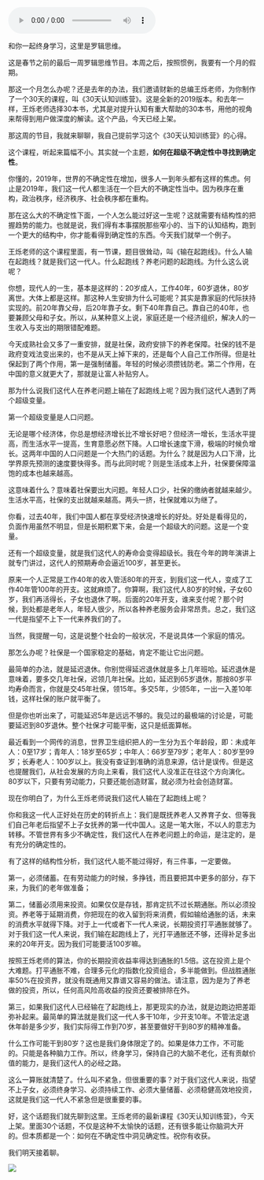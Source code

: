 <audio src="http://igetoss.cdn.igetget.com/mp3/201901/20/201901201912307526255241.mp3" controls="controls">您的浏览器不支持 audio 标签。</audio><p>和你一起终身学习，这里是罗辑思维。</p><p>这是春节之前的最后一周罗辑思维节目。本周之后，按照惯例，我要有一个月的假期。</p><p>那这一个月怎么办呢？还是去年的办法，我们邀请财新的总编王烁老师，为你制作了一个30天的课程，叫《30天认知训练营》。这是全新的2019版本。和去年一样，王烁老师选择30本书，尤其是对提升认知有重大帮助的30本书，用他的视角来帮得到用户做深度的解读。这个产品，今天已经上架。</p><p>那这周的节目，我就来聊聊，我自己提前学习这个《30天认知训练营》的心得。</p><p>这个课程，听起来篇幅不小。其实就一个主题，<b>如何在超级不确定性中寻找到确定性</b>。</p><p>你懂的，2019年，世界的不确定性在增加，很多人一到年头都有这样的焦虑。何止是2019年，我们这一代人都生活在一个巨大的不确定性当中。因为秩序在重构，政治秩序，经济秩序、社会秩序都在重构。</p><p>那在这么大的不确定性下面，一个人怎么能过好这一生呢？这就需要有结构性的把握趋势的能力。也就是说，我们得有本事摆脱那些窄小的、当下的认知结构，跑到一个更大的结构中，你才能看得到确定性的东西。今天我们就举一个例子。</p><p>王烁老师的这个课程里面，有一节课，题目很耸动，叫《输在起跑线》。什么人输在起跑线？就是我们这一代人。什么起跑线？养老问题的起跑线。为什么这么说呢？</p><p>你想，现代人的一生，基本是这样的：20岁成人，工作40年，60岁退休，80岁离世。大体上都是这样。那这种人生安排为什么可能呢？其实是靠家庭的代际扶持实现的。前20年靠父母，后20年靠子女。剩下40年靠自己。靠自己的40年，也要兼顾父母和子女。所以，从某种意义上说，家庭还是一个经济组织，解决人的一生收入与支出的期限错配难题。</p><p>今天成熟社会又多了一重安排，就是社保，政府安排下的养老保障。社保的钱不是政府变戏法变出来的，也不是从天上掉下来的，还是每个人自己工作所得。但是社保起到了两个作用，第一是强制储蓄。年轻的时候必须攒钱防老。第二个作用，在中国的意义就更大了，那就是让富人补贴穷人。</p><p>那为什么说我们这代人在养老问题上输在了起跑线上呢？因为我们这代人遇到了两个超级变量。</p><p>第一个超级变量是人口问题。</p><p>无论是哪个经济体，你总是想经济增长比不增长好吧？但经济一增长，生活水平提高，而生活水平一提高，生育意愿必然下降。人口增长速度下滑，极端的时候负增长。这两年中国的人口问题是一个大热门的话题。为什么？就是因为人口下滑，比学界原先预测的速度要快得多。而与此同时呢？则是生活成本上升，社保要保障温饱的成本也越来越高。</p><p>这意味着什么？意味着社保要出大问题。年轻人口少，社保的缴纳者就越来越少。生活水平高，社保的支出就越来越高。两头一挤，社保就难以为继了。</p><p>你看，过去40年，我们中国人都在享受经济快速增长的好处。好处是看得见的，负面作用虽然不明显，但是长期积累下来，会是一个超级大的问题。这是一个变量。</p><p>还有一个超级变量，就是我们这代人的寿命会变得超级长。我在今年的跨年演讲上就专门讲过，这代人的预期寿命会逼近100岁，甚至更长。</p><p>原来一个人正常是工作40年的收入管活80年的开支，到我们这一代人，变成了工作40年管100年的开支。这就麻烦了。你算啊，我们这代人80岁的时候，子女60岁，我们再活得长，子女也退休了啊。后面的20年开支，谁来支付呢？那个时候，到处都是老年人，年轻人很少，所以各种养老服务会非常昂贵。总之，我们这一代是指望不上下一代来养我们的了。</p><p>当然，我提醒一句，这是说整个社会的一般状况，不是说具体一个家庭的情况。</p><p>那怎么办呢？社保是一个国家稳定的基础，肯定不能让它出问题。</p><p>最简单的办法，就是延迟退休。你别觉得延迟退休就是多上几年班哈。延迟退休是意味着，要多交几年社保，迟领几年社保。比如，延迟到65岁退休，那按80岁平均寿命而言，你就是交45年社保，领15年。多交5年，少领5年，一出一入差10年钱，这样社保的账户就平衡了。</p><p>但是你也听出来了，可能延迟5年是远远不够的。我见过的最极端的讨论是，可能要延迟到80岁退休。整个社保才可能平衡，这只是纸面算帐。</p><p>最近看到一个网传的消息，世界卫生组织把人的一生分为五个年龄段，即：未成年人：0至17岁；青年人：18岁至65岁；中年人：66岁至79岁；老年人：80岁至99岁；长寿老人：100岁以上。我没有查证到准确的消息来源，估计是误传。但是这也提醒我们，从社会发展的方向上来看，我们这代人没准正在往这个方向演化。80岁以下，只要有劳动能力，只要还能创造财富，就必须为社会创造财富。</p><p>现在你明白了，为什么王烁老师说我们这代人输在了起跑线上呢？</p><p>你和我这一代人正好处在历史的转折点上：我们是既抚养老人又养育子女、但等我们自己年老后指望不上子女抚养的第一代中国人。这是一笔大账，不以人的意志为转移。不管世界有多少不确定性，我们这代人在养老问题上的命运，是注定的，是有充分的确定性的。</p><p>有了这样的结构性分析，我们这代人能不能过得好，有三件事，一定要做。</p><p>第一，必须储蓄。在有劳动能力的时候，多挣钱，而且要把其中更多的部分，存下来，为我们的老年做准备；</p><p>第二，储蓄必须用来投资。如果仅仅是存钱，那肯定抗不过长期通胀。所以必须投资。养老等于延期消费，你把现在的收入留到将来消费，假如输给通胀的话，未来的消费水平就得下降。对于上一代或者下一代人来说，长期投资打平通胀就够了。对于我们这一代人来说，我们输在起跑线上了，光打平通胀还不够，还得补足多出来的20年开支。因为我们可能要活100岁嘛。</p><p>按照王烁老师的算法，你的长期投资收益率得达到通胀的1.5倍。这在投资上是个大难题。打平通胀不难，合理多元化的指数化投资组合，多半能做到。但战胜通胀率50%在投资界，就没有既通用又靠谱又容易的做法。请注意，因为是为了养老做的投资，所以，任何高风险高收益的投资还要被排除在外。</p><p>第三，如果我们这代人已经输在了起跑线上，那更现实的办法，就是边跑边把差距弥补起来。最简单的算法就是我们这一代人多干10年，少开支10年。不管法定退休年龄是多少岁，我们实际得工作到70岁，甚至要做好干到80岁的精神准备。</p><p>什么工作可能干到80岁？这也是我们身体限定了的。如果是体力工作，不可能的。只能是各种脑力工作。所以，终身学习，保持自己的大脑不老化，还有贡献价值的能力，是我们这代人的必经之路。</p><p>这么一算账就清楚了。什么叫不紧急，但很重要的事？对于我们这代人来说，指望不上子女，必须终身学习、必须持续工作、必须大量储蓄、必须稳健高效地投资，这就是我们这一代人不紧急但是很重要的事。</p><p>好，这个话题我们就先聊到这里。王烁老师的最新课程《30天认知训练营》，今天上架。里面30个话题，不仅是这种不太愉快的话题，还有很多能让你脑洞大开的。但本质都是一个：如何在不确定性中洞见确定性。祝你有收获。</p><p> </p><p></p><p></p><p>我们明天接着聊。</p><img src="https://piccdn.igetget.com/img/201901/20/201901201913231688361344.jpg" />